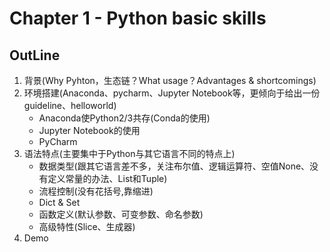 # Chapter 1 - Python basic skills

## OutLine
1. 背景(Why Pyhton，生态链？What usage？Advantages & shortcomings)
2. 环境搭建(Anaconda、pycharm、Jupyter Notebook等，更倾向于给出一份guideline、helloworld)
	- Anaconda使Python2/3共存(Conda的使用)
	- Jupyter Notebook的使用
	- PyCharm
3. 语法特点(主要集中于Python与其它语言不同的特点上)
	- 数据类型(跟其它语言差不多，关注布尔值、逻辑运算符、空值None、没有定义常量的办法、List和Tuple)
	- 流程控制(没有花括号,靠缩进)
	- Dict & Set
	- 函数定义(默认参数、可变参数、命名参数)
	- 高级特性(Slice、生成器)
4. Demo
